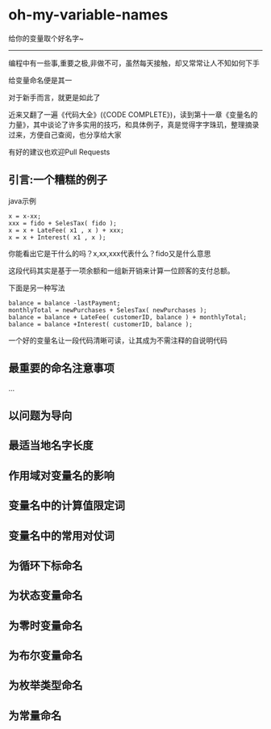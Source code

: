 oh-my-variable-names
====================

给你的变量取个好名字~

---

编程中有一些事,重要之极,非做不可，虽然每天接触，却又常常让人不知如何下手

给变量命名便是其一

对于新手而言，就更是如此了

近来又翻了一遍《代码大全》(《CODE COMPLETE》)，读到第十一章《变量名的力量》，其中谈论了许多实用的技巧，和具体例子，真是觉得字字珠玑，整理摘录过来，方便自己查阅，也分享给大家

有好的建议也欢迎Pull Requests


##  引言:一个糟糕的例子
java示例

```
x = x-xx;
xxx = fido + SelesTax( fido );
x = x + LateFee( x1 , x ) + xxx;
x = x + Interest( x1 , x );
```

你能看出它是干什么的吗？x,xx,xxx代表什么？fido又是什么意思

这段代码其实是基于一项余额和一组新开销来计算一位顾客的支付总额。

下面是另一种写法

```
balance = balance -lastPayment;
monthlyTotal = newPurchases + SelesTax( newPurchases );
balance = balance + LateFee( customerID, balance ) + monthlyTotal;
balance = balance +Interest( customerID, balance );
```
一个好的变量名让一段代码清晰可读，让其成为不需注释的自说明代码

##  最重要的命名注意事项
...
##  以问题为导向

##  最适当地名字长度

##  作用域对变量名的影响

##  变量名中的计算值限定词

##  变量名中的常用对仗词

##  为循环下标命名

##  为状态变量命名

##  为零时变量命名

##  为布尔变量命名

##  为枚举类型命名

##  为常量命名
